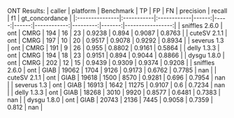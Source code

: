 ONT Results:
| caller         | platform   | Benchmark   |    TP |   FP |    FN |   precision |   recall |     f1 |   gt_concordance |
|:---------------|:-----------|:------------|------:|-----:|------:|------------:|---------:|-------:|-----------------:|
| sniffles 2.6.0 | ont        | CMRG        |   194 |   16 |    23 |      0.9238 |   0.894  | 0.9087 |           0.8763 |
| cuteSV 2.1.1   | ont        | CMRG        |   197 |   10 |    20 |      0.9517 |   0.9078 | 0.9292 |           0.8934 |
| severus 1.3    | ont        | CMRG        |   191 |    9 |    26 |      0.955  |   0.8802 | 0.9161 |           0.5864 |
| delly 1.3.3    | ont        | CMRG        |   194 |   18 |    23 |      0.9151 |   0.894  | 0.9044 |           0.8866 |
| dysgu 1.8.0    | ont        | CMRG        |   202 |   12 |    15 |      0.9439 |   0.9309 | 0.9374 |           0.9208 |
| sniffles 2.6.0 | ont        | GIAB        | 19062 | 1704 |  9126 |      0.9173 |   0.6762 | 0.7785 |         nan      |
| cuteSV 2.1.1   | ont        | GIAB        | 19618 | 1500 |  8570 |      0.9281 |   0.696  | 0.7954 |         nan      |
| severus 1.3    | ont        | GIAB        | 16913 | 1642 | 11275 |      0.9107 |   0.6    | 0.7234 |         nan      |
| delly 1.3.3    | ont        | GIAB        | 18268 | 3010 |  9920 |      0.8577 |   0.6481 | 0.7383 |         nan      |
| dysgu 1.8.0    | ont        | GIAB        | 20743 | 2136 |  7445 |      0.9058 |   0.7359 | 0.812  |         nan      |